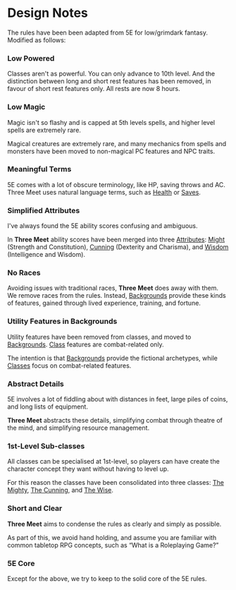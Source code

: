 # Design Notes

The rules have been been adapted from 5E for low/grimdark fantasy. Modified as follows:

<section class="summaries">

<section class="summary">

### Low Powered

Classes aren't as powerful. You can only advance to 10th level. And the distinction between long and short rest features has been removed, in favour of short rest features only. All rests are now 8 hours.

</section>

<section class="summary">

### Low Magic

Magic isn't so flashy and is capped at 5th levels spells, and higher level spells are extremely rare.

Magical creatures are extremely rare, and many mechanics from spells and monsters have been moved to non-magical PC features and NPC traits.

</section>

<section class="summary">

### Meaningful Terms

5E comes with a lot of obscure terminology, like HP, saving throws and AC. Three Meet uses natural language terms, such as [Health](pages/combat/health.md) or [Saves](pages/rules/rolling.md?id=saves).

</section>

<section class="summary">

### Simplified Attributes

I've always found the 5E ability scores confusing and ambiguous.

In **Three Meet** ability scores have been merged into three [Attributes](pages/characters/attributes.md): [Might](pages/characters/attributes.md?id=might) (Strength and Constitution), [Cunning](pages/characters/attributes.md?id=cunning) (Dexterity and Charisma), and [Wisdom](pages/characters/attributes.md?id=wisdom) (Intelligence and Wisdom).

</section>

<section class="summary">

### No Races

Avoiding issues with traditional races, **Three Meet** does away with them. We remove races from the rules. Instead, [Backgrounds](pages/backgrounds/index.md) provide these kinds of features, gained through lived experience, training, and fortune.

</section>

<section class="summary">

### Utility Features in Backgrounds

Utility features have been removed from classes, and moved to [Backgrounds](pages/backgrounds/index.md). [Class](pages/class/index.md) features are combat-related only.

The intention is that [Backgrounds](pages/backgrounds/index.md) provide the fictional archetypes, while [Classes](pages/classes/index.md) focus on combat-related features.

</section>

<section class="summary">

### Abstract Details

5E involves a lot of fiddling about with distances in feet, large piles of coins, and long lists of equipment.

**Three Meet** abstracts these details, simplifying combat through theatre of the mind, and simplifying resource management.

</section>

<section class="summary">

### 1st-Level Sub-classes

All classes can be specialised at 1st-level, so players can have create the character concept they want without having to level up.

For this reason the classes have been consolidated into three classes: [The Mighty](pages/classes/mighty.md), [The Cunning](pages/classes/cunning.md), and [The Wise](pages/classes/wise.md).

</section>

<section class="summary">

### Short and Clear

**Three Meet** aims to condense the rules as clearly and simply as possible.

As part of this, we avoid hand holding, and assume you are familiar with common tabletop RPG concepts, such as <q>What is a Roleplaying Game?</q>

</section>

<section class="summary">

### 5E Core

Except for the above, we try to keep to the solid core of the 5E rules.

</section>

</section>
